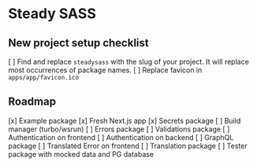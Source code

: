 # Steady SASS

## New project setup checklist

[ ] Find and replace `steadysass` with the slug of your project. It will replace most occurrences of package names.
[ ] Replace favicon in `apps/app/favicon.ico`

## Roadmap

[x] Example package
[x] Fresh Next.js app
[x] Secrets package
[ ] Build manager (turbo/wsrun)
[ ] Errors package
[ ] Validations package
[ ] Authentication on frontend
[ ] Authentication on backend
[ ] GraphQL package
[ ] Translated Error on frontend
[ ] Translation package
[ ] Tester package with mocked data and PG database
